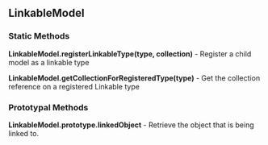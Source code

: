 ## LinkableModel ##

### Static Methods ###

**LinkableModel.registerLinkableType(type, collection)** - Register a child model as a linkable type

**LinkableModel.getCollectionForRegisteredType(type)** - Get the collection reference on a registered Linkable type

### Prototypal Methods ###

**LinkableModel.prototype.linkedObject** - Retrieve the object that is being linked to.
